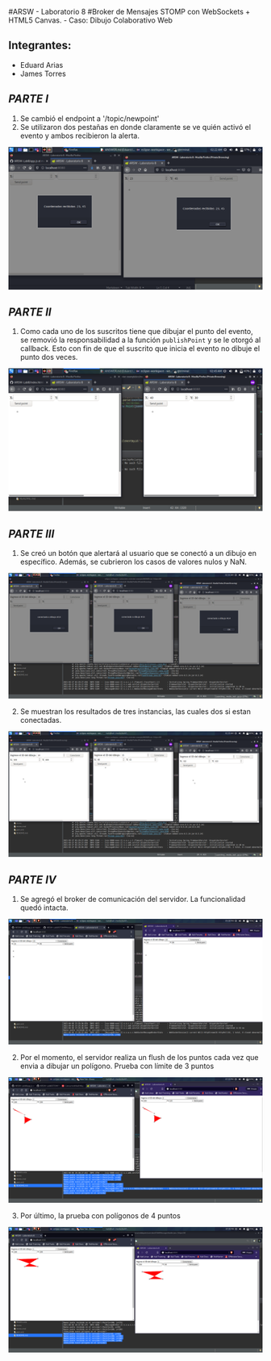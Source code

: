 #ARSW - Laboratorio 8
#Broker de Mensajes STOMP con WebSockets + HTML5 Canvas. - Caso: Dibujo Colaborativo Web


## Integrantes:

- Eduard Arias
- James Torres

## *PARTE I*

1. Se cambió el endpoint a '/topic/newpoint'
2. Se utilizaron dos pestañas en donde claramente se ve quién activó el evento y ambos recibieron la alerta.

![Prueba de alert() en las pestañas](./img/lab/1.png)

## *PARTE II*

1. Como cada uno de los suscritos tiene que dibujar el punto del evento, se removió la responsabilidad a la función `publishPoint` y se le otorgó al callback. Esto con fin de que el suscrito que inicia el evento no dibuje el punto dos veces.

![](./img/lab/2.png)

## *PARTE III*

1. Se creó un botón que alertará al usuario que se conectó a un dibujo en específico. Además, se cubrieron los casos de valores nulos y NaN.

![](./img/lab/3.png)

2. Se muestran los resultados de tres instancias, las cuales dos si estan conectadas.

![](./img/lab/4.png)

## *PARTE IV*

1. Se agregó el broker de comunicación del servidor. La funcionalidad quedó intacta.

![](./img/lab/5.png)

2. Por el momento, el servidor realiza un flush de los puntos cada vez que envia a dibujar un polígono. Prueba con límite de 3 puntos

![](./img/lab/6.png)

3. Por último, la prueba con polígonos de 4 puntos

![](./img/lab/7.png)